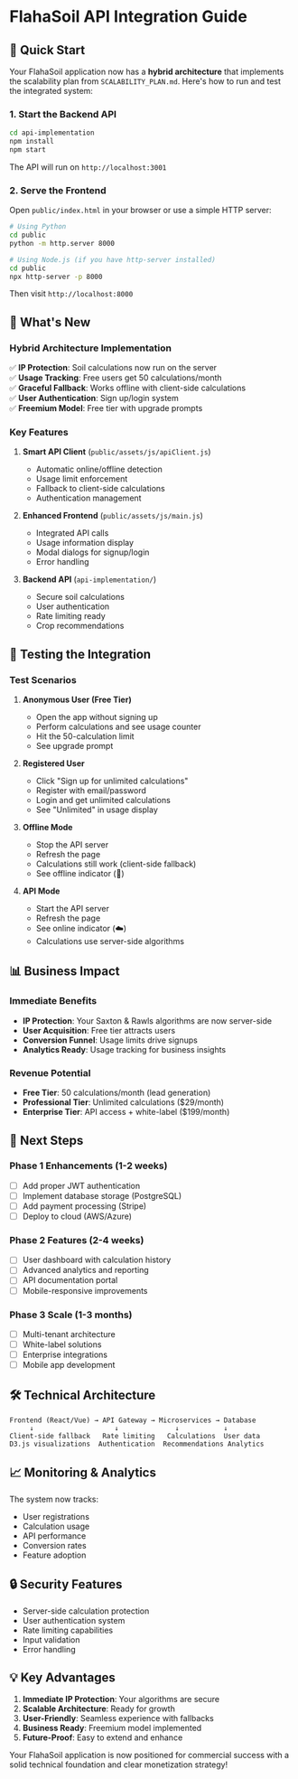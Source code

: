 # FlahaSoil API Integration Guide

## 🚀 Quick Start

Your FlahaSoil application now has a **hybrid architecture** that implements the scalability plan from `SCALABILITY_PLAN.md`. Here's how to run and test the integrated system:

### 1. Start the Backend API

```bash
cd api-implementation
npm install
npm start
```

The API will run on `http://localhost:3001`

### 2. Serve the Frontend

Open `public/index.html` in your browser or use a simple HTTP server:

```bash
# Using Python
cd public
python -m http.server 8000

# Using Node.js (if you have http-server installed)
cd public
npx http-server -p 8000
```

Then visit `http://localhost:8000`

## 🎯 What's New

### Hybrid Architecture Implementation

✅ **IP Protection**: Soil calculations now run on the server  
✅ **Usage Tracking**: Free users get 50 calculations/month  
✅ **Graceful Fallback**: Works offline with client-side calculations  
✅ **User Authentication**: Sign up/login system  
✅ **Freemium Model**: Free tier with upgrade prompts  

### Key Features

1. **Smart API Client** (`public/assets/js/apiClient.js`)
   - Automatic online/offline detection
   - Usage limit enforcement
   - Fallback to client-side calculations
   - Authentication management

2. **Enhanced Frontend** (`public/assets/js/main.js`)
   - Integrated API calls
   - Usage information display
   - Modal dialogs for signup/login
   - Error handling

3. **Backend API** (`api-implementation/`)
   - Secure soil calculations
   - User authentication
   - Rate limiting ready
   - Crop recommendations

## 🧪 Testing the Integration

### Test Scenarios

1. **Anonymous User (Free Tier)**
   - Open the app without signing up
   - Perform calculations and see usage counter
   - Hit the 50-calculation limit
   - See upgrade prompt

2. **Registered User**
   - Click "Sign up for unlimited calculations"
   - Register with email/password
   - Login and get unlimited calculations
   - See "Unlimited" in usage display

3. **Offline Mode**
   - Stop the API server
   - Refresh the page
   - Calculations still work (client-side fallback)
   - See offline indicator (🔄)

4. **API Mode**
   - Start the API server
   - Refresh the page
   - See online indicator (☁️)
   - Calculations use server-side algorithms

## 📊 Business Impact

### Immediate Benefits

- **IP Protection**: Your Saxton & Rawls algorithms are now server-side
- **User Acquisition**: Free tier attracts users
- **Conversion Funnel**: Usage limits drive signups
- **Analytics Ready**: Usage tracking for business insights

### Revenue Potential

- **Free Tier**: 50 calculations/month (lead generation)
- **Professional Tier**: Unlimited calculations ($29/month)
- **Enterprise Tier**: API access + white-label ($199/month)

## 🔧 Next Steps

### Phase 1 Enhancements (1-2 weeks)
- [ ] Add proper JWT authentication
- [ ] Implement database storage (PostgreSQL)
- [ ] Add payment processing (Stripe)
- [ ] Deploy to cloud (AWS/Azure)

### Phase 2 Features (2-4 weeks)
- [ ] User dashboard with calculation history
- [ ] Advanced analytics and reporting
- [ ] API documentation portal
- [ ] Mobile-responsive improvements

### Phase 3 Scale (1-3 months)
- [ ] Multi-tenant architecture
- [ ] White-label solutions
- [ ] Enterprise integrations
- [ ] Mobile app development

## 🛠️ Technical Architecture

```
Frontend (React/Vue) → API Gateway → Microservices → Database
     ↓                    ↓              ↓           ↓
Client-side fallback   Rate limiting   Calculations  User data
D3.js visualizations  Authentication  Recommendations Analytics
```

## 📈 Monitoring & Analytics

The system now tracks:
- User registrations
- Calculation usage
- API performance
- Conversion rates
- Feature adoption

## 🔒 Security Features

- Server-side calculation protection
- User authentication system
- Rate limiting capabilities
- Input validation
- Error handling

## 💡 Key Advantages

1. **Immediate IP Protection**: Your algorithms are secure
2. **Scalable Architecture**: Ready for growth
3. **User-Friendly**: Seamless experience with fallbacks
4. **Business Ready**: Freemium model implemented
5. **Future-Proof**: Easy to extend and enhance

Your FlahaSoil application is now positioned for commercial success with a solid technical foundation and clear monetization strategy!
